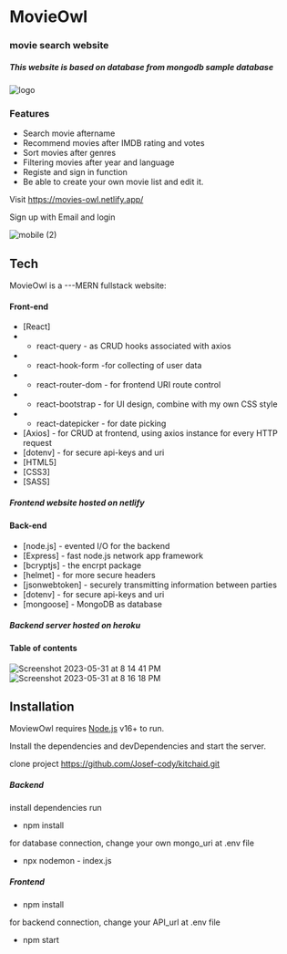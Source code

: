 # MovieOwl
 
### movie search website

##### This website is based on database from mongodb sample database
![logo](https://github.com/Josef-cody/kitchaid/assets/85129283/d84efb30-9320-4ab4-a73e-18fe2b33675a)

### Features
- Search movie aftername
- Recommend movies after IMDB rating and votes
- Sort movies after genres
- Filtering movies after year and language
- Registe and sign in function
- Be able to create your own movie list and edit it.

Visit https://movies-owl.netlify.app/

Sign up with Email and login


![mobile (2)](https://github.com/Josef-cody/kitchaid/assets/85129283/31ecc762-264b-485c-aea2-303dbdf227ce)


## Tech

MovieOwl is a ---MERN fullstack website:
#### Front-end
- [React] 
- - react-query - as CRUD hooks associated with axios
- - react-hook-form  -for collecting of user data
- - react-router-dom - for frontend URI route control
- - react-bootstrap - for UI design, combine with my own CSS style
- - react-datepicker - for date picking
- [Axios] - for CRUD at frontend, using axios instance for every HTTP request
- [dotenv] - for secure api-keys and uri
- [HTML5] 
- [CSS3]
- [SASS]

##### Frontend website hosted on netlify

#### Back-end
- [node.js] - evented I/O for the backend
- [Express] - fast node.js network app framework
- [bcryptjs] - the encrpt package
- [helmet] - for more secure headers
- [jsonwebtoken] - securely transmitting information between parties
- [dotenv] - for secure api-keys and uri
- [mongoose] - MongoDB as database

##### Backend server hosted on heroku

#### Table of contents
![Screenshot 2023-05-31 at 8 14 41 PM](https://github.com/Josef-cody/kitchaid/assets/85129283/dd2f6089-ba99-4207-8ebe-f410e94ca3b5) <br/>
![Screenshot 2023-05-31 at 8 16 18 PM](https://github.com/Josef-cody/kitchaid/assets/85129283/584f2bcc-b422-4481-9e2e-7e095a7adf0f)

## Installation

MoviewOwl requires [Node.js](https://nodejs.org/) v16+ to run.

Install the dependencies and devDependencies and start the server.

clone project https://github.com/Josef-cody/kitchaid.git

##### Backend
install dependencies run
- npm install

for database connection, change your own mongo_uri at .env file
- npx nodemon - index.js

##### Frontend
- npm install

for backend connection, change your API_url at .env file

- npm start


